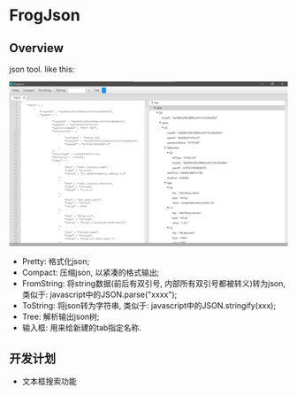 # FrogJson

## Overview

json tool. like this:

![image](docs/img/example.png)

* Pretty: 格式化json;
* Compact: 压缩json, 以紧凑的格式输出;
* FromString: 将string数据(前后有双引号, 内部所有双引号都被转义)转为json, 类似于: javascript中的JSON.parse("xxxx");
* ToString: 将json转为字符串, 类似于: javascript中的JSON.stringify(xxx);
* Tree: 解析输出json树;
* 输入框: 用来给新建的tab指定名称.

## 开发计划

* 文本框搜索功能